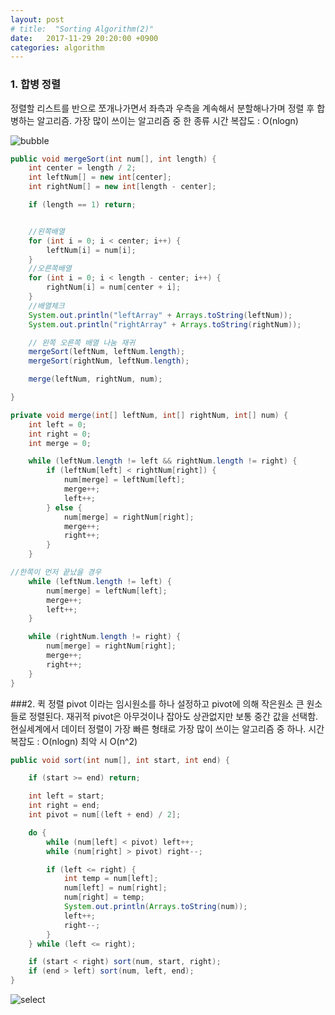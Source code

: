 ```yaml
---
layout: post
# title:  "Sorting Algorithm(2)"
date:   2017-11-29 20:20:00 +0900
categories: algorithm
---
```


### 1. 합병 정렬
정렬할 리스트를 반으로 쪼개나가면서 좌측과 우측을 계속해서 분할해나가며 정렬 후 합병하는 알고리즘.
가장 많이 쓰이는 알고리즘 중 한 종류
시간 복잡도 : O(nlogn)

![bubble](https://quarl894.github.io/assets/images/merge.gif)

```java
public void mergeSort(int num[], int length) {
    int center = length / 2;
    int leftNum[] = new int[center];
    int rightNum[] = new int[length - center];

    if (length == 1) return;


    //왼쪽배열
    for (int i = 0; i < center; i++) {
        leftNum[i] = num[i];
    }
    //오른쪽배열
    for (int i = 0; i < length - center; i++) {
        rightNum[i] = num[center + i];
    }
    //배열체크
    System.out.println("leftArray" + Arrays.toString(leftNum));
    System.out.println("rightArray" + Arrays.toString(rightNum));

    // 왼쪽 오른쪽 배열 나눔 재귀
    mergeSort(leftNum, leftNum.length);
    mergeSort(rightNum, leftNum.length);

    merge(leftNum, rightNum, num);

}

private void merge(int[] leftNum, int[] rightNum, int[] num) {
    int left = 0;
    int right = 0;
    int merge = 0;

    while (leftNum.length != left && rightNum.length != right) {
        if (leftNum[left] < rightNum[right]) {
            num[merge] = leftNum[left];
            merge++;
            left++;
        } else {
            num[merge] = rightNum[right];
            merge++;
            right++;
        }
    }

//한쪽이 먼저 끝났을 경우
    while (leftNum.length != left) {
        num[merge] = leftNum[left];
        merge++;
        left++;
    }

    while (rightNum.length != right) {
        num[merge] = rightNum[right];
        merge++;
        right++;
    }
}
```

###2. 퀵 정렬
pivot 이라는 임시원소를 하나 설정하고 pivot에 의해 작은원소 큰 원소들로 정렬된다. 재귀적
pivot은 아무것이나 잡아도 상관없지만 보통 중간 값을 선택함.
현실세계에서 데이터 정렬이 가장 빠른 형태로 가장 많이 쓰이는 알고리즘 중 하나.
시간 복잡도 : O(nlogn) 최악 시 O(n^2)

```java
public void sort(int num[], int start, int end) {

    if (start >= end) return;

    int left = start;
    int right = end;
    int pivot = num[(left + end) / 2];

    do {
        while (num[left] < pivot) left++;
        while (num[right] > pivot) right--;

        if (left <= right) {
            int temp = num[left];
            num[left] = num[right];
            num[right] = temp;
            System.out.println(Arrays.toString(num));
            left++;
            right--;
        }
    } while (left <= right);

    if (start < right) sort(num, start, right);
    if (end > left) sort(num, left, end);
}
```

![select](https://quarl894.github.io/assets/images/quick.gif)


[jekyll-gh]:   https://github.com/quarl894
